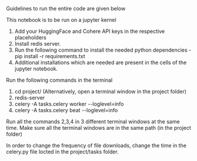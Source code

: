 Guidelines to run the entire code are given below  

This notebook is to be run on a jupyter kernel

1. Add your HuggingFace and Cohere API keys in the respective placeholders 
2. Install redis server.
3. Run the following command to install the needed python dependencies - pip install -r requirements.txt
4. Additional installations which are needed are present in the cells of the jupyter notebook.


Run the following commands in the terminal

1. cd project/ (Alternatively, open a terminal window in the project folder)
2. redis-server 
3. celery -A tasks.celery worker --loglevel=info
4. celery -A tasks.celery beat --loglevel=info



Run all the commands 2,3,4 in 3 different terminal windows at the same time.
Make sure all the terminal windows are in the same path (in the project folder)

In order to change the frequency of file downloads, change the time in the celery.py file locted in the project/tasks folder. 